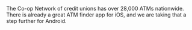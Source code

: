 The Co-op Network of credit unions has over 28,000 ATMs nationwide.  There is already a great ATM finder app for iOS, and we are taking that a step further for Android.